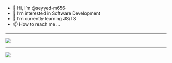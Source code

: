 - 👋 Hi, I’m @seyyed-m656
- 👀 I’m interested in Software Development
- 🌱 I’m currently learning JS/TS
- 📫 How to reach me ...

<hr>

<a href="https://github.com/seyyed-m656">
<img align="center" src="https://github-readme-stats.vercel.app/api?username=seyyed-m656&show_icons=true&count_private=true&include_all_commits=true" /></a>

<hr>

<a href="https://github.com/ghost1372">
<img align="center" src="https://github-readme-stats.vercel.app/api/top-langs/?username=ghost1372" />
</a> 
